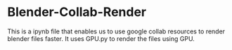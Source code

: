 # Blender-Collab-Render
This is a ipynb file that enables us to use google collab resources to render blender files faster. It uses GPU.py to render the files using GPU.
